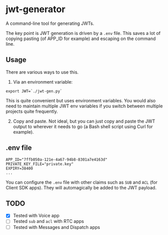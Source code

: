 # jwt-generator

A command-line tool for generating JWTs.

The key point is JWT generation is driven by a `.env` file. This saves a lot of copying pasting (of APP_ID for example) and escaping on the command line.

## Usage

There are various ways to use this. 

1) Via an environment variable:

``` shell
export JWT=`./jwt-gen.py`
```

This is quite convenient but uses environment variables. You would also need to maintain multiple JWT env variables if you switch between multiple projects quite frequently.

2) Copy and paste. Not ideal, but you can just copy and paste the JWT output to wherever it needs to go (a Bash shell script using Curl for example).

## .env file

``` shell
APP_ID="7ffb050a-121e-4a67-94b8-8301a7e4163d"
PRIVATE_KEY_FILE="private.key"
EXPIRY=38400
...
```

You can configure the `.env` file with other claims such as `SUB` and `ACL` (for Client SDK apps). They will automagically be added to the JWT payload.

## TODO

- [x] Tested with Voice app
- [ ] Tested `sub` and `acl` with RTC apps
- [ ] Tested with Messages and Dispatch apps
